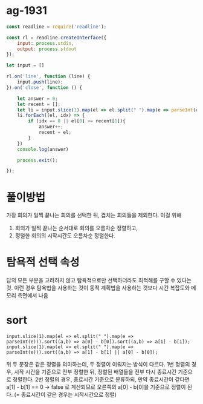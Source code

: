 # ag-1931

```javascript
const readline = require('readline');

const rl = readline.createInterface({
    input: process.stdin,
    output: process.stdout
});

let input = []

rl.on('line', function (line) {
    input.push(line);
}).on('close', function () {

    let answer = 0;
    let recent = [];
    let li = input.slice(1).map(el => el.split(" ").map(e => parseInt(e))).sort((a,b) => a[0]-b[0]).sort((a,b) => a[1] - b[1]);
    li.forEach((el, idx) => {
        if (idx == 0 || el[0] >= recent[1]){
            answer++;
            recent = el;
        }
    })
    console.log(answer)

    process.exit();

});
```

# 풀이방법
가장 회의가 일찍 끝나는 회의를 선택한 뒤, 겹치는 회의들을 제외한다.
이걸 위해 
1. 회의가 일찍 끝나는 순서대로 회의를 오름차순 정렬하고,
2. 정렬한 회의의 시작시간도 오름차순 정렬한다.

# 탐욕적 선택 속성
답의 모든 부분을 고려하지 않고 탐욕적으로만 선택하더라도 최적해를 구할 수 있다는 것.
이런 경우 탐욕법을 사용하는 것이 동적 계획법을 사용하는 것보다 시간 복잡도와 메모리 측면에서 나음

# sort
`input.slice(1).map(el => el.split(" ").map(e => parseInt(e))).sort((a,b) => a[0] - b[0]).sort((a,b) => a[1] - b[1]);`
`input.slice(1).map(el => el.split(" ").map(e => parseInt(e))).sort((a,b) => a[1] - b[1] || a[0] - b[0]);`

위 두 문장은 같은 정렬을 의미하는데, 두 정렬이 이뤄지는 방식이 다르다.
1번 정렬의 경우, 시작 시간을 기준으로 전부 정렬한 뒤, 정렬된 배열들을 전부 다시 종료시간 기준으로 정렬한다.
2번 정렬의 경우, 종료시간 기준으로 분류하되, 만약 종료시간이 같다면 a[1] - b[1] == 0 -> false 로 계산되므로 
오른쪽의 a[0] - b[0]을 기준으로 정렬이 된다. (= 종료시간이 같은 경우는 시작시간으로 정렬)


